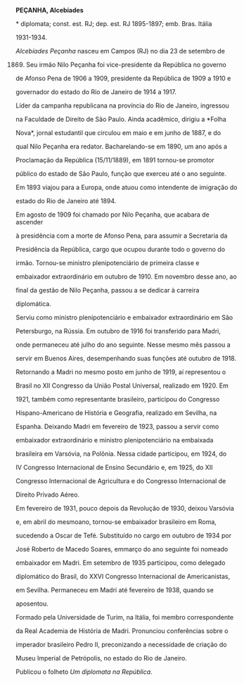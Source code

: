 **PEÇANHA, Alcebíades**



\* diplomata; const. est. RJ; dep. est. RJ 1895-1897; emb. Bras. Itália

1931-1934.



*Alcebíades Peçanha* nasceu em Campos (RJ) no dia 23 de setembro de

1869. Seu irmão Nilo Peçanha foi vice-presidente da República no governo

de Afonso Pena de 1906 a 1909, presidente da República de 1909 a 1910 e

governador do estado do Rio de Janeiro de 1914 a 1917.



Líder da campanha republicana na província do Rio de Janeiro, ingressou

na Faculdade de Direito de São Paulo. Ainda acadêmico, dirigiu a *Folha

Nova*, jornal estudantil que circulou em maio e em junho de 1887, e do

qual Nilo Peçanha era redator. Bacharelando-se em 1890, um ano após a

Proclamação da República (15/11/1889), em 1891 tornou-se promotor

público do estado de São Paulo, função que exerceu até o ano seguinte.

Em 1893 viajou para a Europa, onde atuou como intendente de imigração do

estado do Rio de Janeiro até 1894.



Em agosto de 1909 foi chamado por Nilo Peçanha, que acabara de ascender

à presidência com a morte de Afonso Pena, para assumir a Secretaria da

Presidência da República, cargo que ocupou durante todo o governo do

irmão. Tornou-se ministro plenipotenciário de primeira classe e

embaixador extraordinário em outubro de 1910. Em novembro desse ano, ao

final da gestão de Nilo Peçanha, passou a se dedicar à carreira

diplomática.



Serviu como ministro plenipotenciário e embaixador extraordinário em São

Petersburgo, na Rússia. Em outubro de 1916 foi transferido para Madri,

onde permaneceu até julho do ano seguinte. Nesse mesmo mês passou a

servir em Buenos Aires, desempenhando suas funções até outubro de 1918.

Retornando a Madri no mesmo posto em junho de 1919, aí representou o

Brasil no XII Congresso da União Postal Universal, realizado em 1920. Em

1921, também como representante brasileiro, participou do Congresso

Hispano-Americano de História e Geografia, realizado em Sevilha, na

Espanha. Deixando Madri em fevereiro de 1923, passou a servir como

embaixador extraordinário e ministro plenipotenciário na embaixada

brasileira em Varsóvia, na Polônia. Nessa cidade participou, em 1924, do

IV Congresso Internacional de Ensino Secundário e, em 1925, do XII

Congresso Internacional de Agricultura e do Congresso Internacional de

Direito Privado Aéreo.



Em fevereiro de 1931, pouco depois da Revolução de 1930, deixou Varsóvia

e, em abril do mesmoano, tornou-se embaixador brasileiro em Roma,

sucedendo a Oscar de Tefé. Substituído no cargo em outubro de 1934 por

José Roberto de Macedo Soares, emmarço do ano seguinte foi nomeado

embaixador em Madri. Em setembro de 1935 participou, como delegado

diplomático do Brasil, do XXVI Congresso Internacional de Americanistas,

em Sevilha. Permaneceu em Madri até fevereiro de 1938, quando se

aposentou.



Formado pela Universidade de Turim, na Itália, foi membro correspondente

da Real Academia de História de Madri. Pronunciou conferências sobre o

imperador brasileiro Pedro II, preconizando a necessidade de criação do

Museu Imperial de Petrópolis, no estado do Rio de Janeiro.



Publicou o folheto *Um diplomata na República*.



